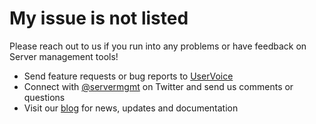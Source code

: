 <properties
	pageTitle="My issue is not listed"
	description="My issue is not listed"
	service="microsoft.servermanagement"
	resource="nodes"
	authors="jol"
	selfHelpType="resource"
	supportTopicIds=""
	resourceTags=""
	productPesIds=""
	cloudEnvironments="public"
	issueNotListed="true"
/>

# My issue is not listed
Please reach out to us if you run into any problems or have feedback on Server management tools!
* Send feature requests or bug reports to [UserVoice](https://aka.ms/smt-engage)
* Connect with [@servermgmt](https://twitter.com/servermgmt) on Twitter and send us comments or questions
* Visit our [blog](https://aka.ms/smt-blog) for news, updates and documentation